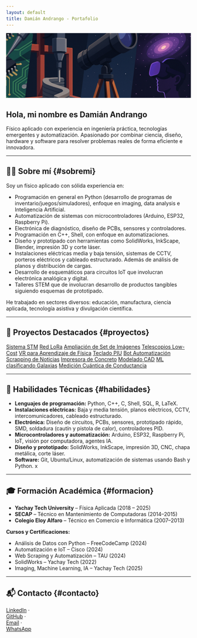 ```yaml
---
layout: default
title: Damián Andrango - Portafolio
---
```


<link rel="stylesheet" href="assets/css/style.css">

<section id="inicio" class="intro">
  <img src="assets/img/banner.png" alt="Encabezado del portafolio de Damián Andrango" class="header-img">
  <h1> Hola, mi nombre es Damián Andrango</h1>
  <p>Físico aplicado con experiencia en ingeniería práctica, tecnologías emergentes y automatización. Apasionado por combinar ciencia, diseño, hardware y software para resolver problemas reales de forma eficiente e innovadora. </p>
</section>

--- 

## 🧑‍🔬 Sobre mí {#sobremi}

Soy un físico aplicado con sólida experiencia en:


- Programación en general en Python (desarrollo de programas de inventario/juegos/simuladores), enfoque en imaging, data analysis e Inteligencia Artificial.
- Automatización de sistemas con microcontroladores (Arduino, ESP32, Raspberry Pi).
- Electrónica de diagnóstico, diseño de PCBs, sensores y controladores.
- Programación en C++, Shell, con enfoque en automatizaciones.
- Diseño y prototipado con herramientas como SolidWorks, InkScape, Blender, impresión 3D y corte láser.
- Instalaciones eléctricas media y baja tensión, sistemas de CCTV, porteros eléctricos y cableado estructurado. Además de análisis de planos y distribución de cargas.
- Desarrollo de esquemáticos para circuitos IoT que involucran electrónica analógica y digital.
- Talleres STEM que de involucran desarrollo de productos tangibles siguiendo esquemas de prototipado.

He trabajado en sectores diversos: educación, manufactura, ciencia aplicada, tecnología asistiva y divulgación científica.

---

## 🚀 Proyectos Destacados {#proyectos}

<div class="project-buttons">
  <a class="button" href="projects/stm.html">Sistema STM</a>
  <a class="button" href="projects/lora.html">Red LoRa</a>
  <a class="button" href="projects/amp_set">Ampliación de Set de Imágenes</a>
  <a class="button" href="projects/telescope">Telescopios Low-Cost</a>
  <a class="button" href="projects/vr_physics">VR para Aprendizaje de Física</a>
  <a class="button" href="projects/hands_piu">Teclado PIU</a>
  <a class="button" href="projects/auto_ans">Bot Automatización</a>
  <a class="button" href="projects/scrap_project">Scrapping de Noticias</a>
  <a class="button" href="projects/concrete_printer">Impresora de Concreto</a>
  <a class="button" href="projects/modelados_sw">Modelado CAD</a>
  <a class="button" href="projects/astro_bootcamp">ML clasificando Galaxias</a>
  <a class="button" href="projects/quantum_conductance">Medición Cuántica de Conductancia</a>
</div>

---

## 🧰 Habilidades Técnicas {#habilidades}


- **Lenguajes de programación:** Python, C++, C, Shell, SQL, R, LaTeX.
- **Instalaciones eléctricas:** Baja y media tensión, planos eléctricos, CCTV, intercomunicadores, cableado estructurado.
- **Electrónica:** Diseño de circuitos, PCBs, sensores, prototipado rápido, SMD, soldadura (cautín y pistola de calor), controladores PID.
- **Microcontroladores y automatización:** Arduino, ESP32, Raspberry Pi, IoT, visión por computadora, agentes IA.
- **Diseño y prototipado:** SolidWorks, InkScape, impresión 3D, CNC, chapa metálica, corte láser.
- **Software:** Git, Ubuntu/Linux, automatización de sistemas usando Bash y Python.
x
---

## 🎓 Formación Académica {#formacion}

- **Yachay Tech University** – Física Aplicada (2018 – 2025)
- **SECAP** – Técnico en Mantenimiento de Computadoras (2014–2015)
- **Colegio Eloy Alfaro** – Técnico en Comercio e Informática (2007–2013)

**Cursos y Certificaciones:**

- Análisis de Datos con Python – FreeCodeCamp (2024)  
- Automatización e IoT – Cisco (2024)  
- Web Scraping y Automatización – TAU (2024)  
- SolidWorks – Yachay Tech (2022)  
- Imaging, Machine Learning, IA – Yachay Tech (2025)

---

## 📬 Contacto {#contacto}

[<i class="fab fa-linkedin"></i> LinkedIn](https://linkedin.com/in/mdamian-andrango) ·  
[<i class="fab fa-github"></i> GitHub](https://github.com/mdam21) ·  
[<i class="fas fa-envelope"></i> Email](mailto:and_damian@outlook.com) ·  
[<i class="fab fa-whatsapp"></i> WhatsApp](https://wa.me/593998227417)
